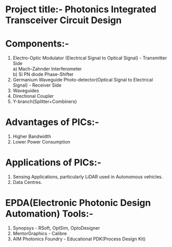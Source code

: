 # Project title:- Photonics Integrated Transceiver Circuit Design  
  # Components:-  
  1) Electro-Optic Modulator (Electrical Signal to Optical Signal) - Transmitter Side   
    a) Mach-Zahnder Interferometer   
    b) Si PN diode Phase-Shifter       
  2) Germanium Waveguide Photo-detector(Optical Signal to Electrical Signal) - Receiver Side        
  3) Waveguides         
  4) Directional Coupler  
  5) Y-branch(Splitter+Combiners)   
  # Advantages of PICs:-  
  1) Higher Bandwidth  
  2) Lower Power Consumption  
  # Applications of PICs:-  
  1) Sensing Applications, particularly LiDAR used in Autonomous vehicles.  
  2) Data Centres.  
# EPDA(Electronic Photonic Design Automation) Tools:-     
1) Synopsys - RSoft, OptSim, OptoDesigner     
2) MentorGraphics - Calibre      
3) AIM Photonics Foundry - Educational PDK(Process Design Kit)       
